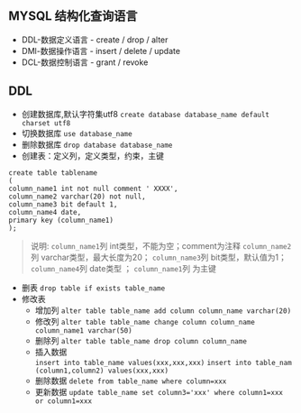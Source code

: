 ## MYSQL 结构化查询语言
- DDL-数据定义语言 - create / drop / alter
- DMl-数据操作语言 - insert / delete / update
- DCL-数据控制语言 - grant / revoke
  
 ## DDL
- 创建数据库,默认字符集utf8
 `create database database_name default charset utf8`
- 切换数据库
 `use database_name`
- 删除数据库 
 `drop database database_name` 
- 创建表：定义列，定义类型，约束，主键
 ```
create table tablename
(
column_name1 int not null comment ' XXXX',
column_name2 varchar(20) not null,
column_name3 bit default 1,
column_name4 date,
primary key (column_name1)
);
 ```
 >说明:
 `column_name1`列 int类型，不能为空；comment为注释
 `column_name2`列 varchar类型，最大长度为20；
 `column_name3`列 bit类型，默认值为1；
 `column_name4`列 date类型 ；
 `column_name1`列 为主键
- 删表
 `drop table if exists table_name`
- 修改表
  - 增加列
  `alter table table_name add column column_name varchar(20) `
  - 修改列
  `alter table table_name change column column_name column_name1 varchar(50)`
  - 删除列
  `alter table table_name drop column column_name`
  - 插入数据  
  `insert into table_name values(xxx,xxx,xxx)`
  `insert into table_nam (column1,column2) values(xxx,xxx)`
  - 删除数据
  `delete from table_name where column=xxx `
  - 更新数据
  `update table_name set column3='xxx' where column1=xxx or column1=xxx`
